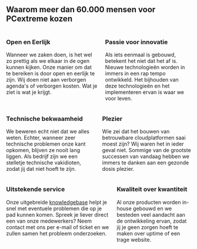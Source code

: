 <section data-aos="fade-in" data-aos-easing="ease-in-out" class="section
            breakout-grey
        "><div class="container has-text-centered"><h2 class="title has-text-weight-light m-t-sm p-b-lg m-b-lg">
                Waarom meer dan 60.000 mensen voor PCextreme kozen
            </h2></div> <div class="container"><div class="columns content"><div class="column is-6 m-b-lg"><h3><i class="fas fa-thumbs-up fa-themed p-r-sm"></i>
                                                                Open en Eerlijk
                            </h3> <p>Wanneer we zaken doen, is het wel zo prettig als we elkaar in de ogen kunnen kijken. Onze manier om dat te bereiken is door open en eerlijk te zijn. Wij doen niet aan verborgen agenda's of verborgen kosten. Wat je ziet is wat je krijgt.</p></div> <div class="column is-6 m-b-lg"><h3><i class="fas fa-heart fa-themed p-r-sm"></i>
                                                                Passie voor innovatie
                            </h3> <p>Als iets eenmaal is gebouwd, betekent het niet dat het af is. Nieuwe technologieën worden in immers in een rap tempo ontwikkeld. Het bijhouden van deze technologieën en het implementeren ervan is waar we voor leven.</p></div></div> <div class="columns content"><div class="column is-6 m-b-lg"><h3><i class="fas fa-cogs fa-themed p-r-sm"></i>
                                                                Technische bekwaamheid
                            </h3> <p>We beweren echt niet dat we alles weten. Echter, wanneer zeer technische problemen onze kant opkomen, blijven ze nooit lang liggen. Als bedrijf zijn we een stelletje technische vakidioten, zodat jij dat niet hoeft te zijn.</p></div> <div class="column is-6 m-b-lg"><h3><i class="fas fa-gamepad fa-themed p-r-sm"></i>
                                                                Plezier
                            </h3> <p>Wie zei dat het bouwen van betrouwbare cloudplatformen saai moest zijn? Wij waren het in ieder geval niet. Sommige van de grootste successen van vandaag hebben we immers te danken aan een gezonde dosis plezier.</p></div></div> <div class="columns content"><div class="column is-6 m-b-lg"><h3><i class="fas fa-badge-check fa-themed p-r-sm"></i>
                                                                Uitstekende service
                            </h3> <p>Onze uitgebreide <a href="https://help.pcextreme.nl/">knowledgebase</a> helpt je snel met eventuele problemen die op je pad kunnen komen. Spreek je liever direct een van onze medewerkers? Neem contact met ons per e-mail of ticket en we zullen samen het probleem onderzoeken.</p></div> <div class="column is-6 m-b-lg"><h3><i class="fas fa-life-ring fa-themed p-r-sm"></i>
                                                                Kwaliteit over kwantiteit
                            </h3> <p>Al onze producten worden in-house gebouwd en we besteden veel aandacht aan de ontwikkeling ervan, zodat jij je geen zorgen hoeft te maken over uptime of een trage website.</p></div></div></div></section>
